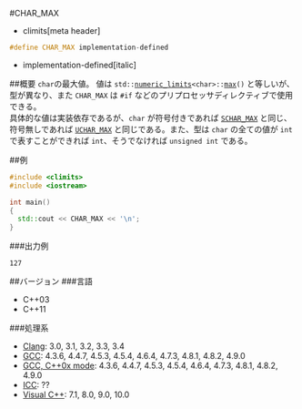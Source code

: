 #CHAR_MAX
* climits[meta header]

```cpp
#define CHAR_MAX implementation-defined
```
* implementation-defined[italic]

##概要
`char`の最大値。
値は `std::`[`numeric_limits`](/reference/limits/numeric_limits.md)`<char>::`[`max`](/reference/limits/numeric_limits/max.md)`()` と等しいが、型が異なり、また `CHAR_MAX` は `#if` などのプリプロセッサディレクティブで使用できる。  
具体的な値は実装依存であるが、`char` が符号付きであれば [`SCHAR_MAX`](schar_max.md) と同じ、符号無しであれば [`UCHAR_MAX`](uchar_max.md) と同じである。また、型は `char` の全ての値が `int` で表すことができれば `int`、そうでなければ `unsigned int` である。

##例
```cpp
#include <climits>
#include <iostream>

int main()
{
  std::cout << CHAR_MAX << '\n';
}
```


###出力例
```
127
```

##バージョン
###言語
- C++03
- C++11

###処理系
- [Clang](/implementation.md#clang): 3.0, 3.1, 3.2, 3.3, 3.4
- [GCC](/implementation.md#gcc): 4.3.6, 4.4.7, 4.5.3, 4.5.4, 4.6.4, 4.7.3, 4.8.1, 4.8.2, 4.9.0
- [GCC, C++0x mode](/implementation.md#gcc): 4.3.6, 4.4.7, 4.5.3, 4.5.4, 4.6.4, 4.7.3, 4.8.1, 4.8.2, 4.9.0
- [ICC](/implementation.md#icc): ??
- [Visual C++](/implementation.md#visual_cpp): 7.1, 8.0, 9.0, 10.0
